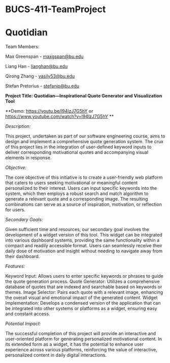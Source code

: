 # BUCS-411-TeamProject
# Quotidian
Team Members:

Max Greenspan - maxgspan@bu.edu

Liang Han - lianghan@bu.edu

Qirong Zhang - vasily53@bu.edu

Stefan Pretorius - stefanjp@bu.edu

**Project Title: Quotidian—Inspirational Quote Generator and Visualization Tool**

**Demo:
https://youtu.be/l94lzJ7G5hY
or
https://www.youtube.com/watch?v=l94lzJ7G5hY
**

*Description:*

This project, undertaken as part of our software engineering course, aims to design and implement a comprehensive quote generation system. The crux of this project lies in the integration of user-defined keyword inputs to deliver corresponding motivational quotes and accompanying visual elements in response.

*Objective:*

The core objective of this initiative is to create a user-friendly web platform that caters to users seeking motivational or meaningful content personalized to their interest. Users can input specific keywords into the system, which then employs a robust search and match algorithm to generate a relevant quote and a corresponding image. The resulting combinations can serve as a source of inspiration, motivation, or reflection for users.

*Secondary Goals:*

Given sufficient time and resources, our secondary goal involves the development of a widget version of this tool. This widget can be integrated into various dashboard systems, providing the same functionality within a compact and readily accessible format. Users can seamlessly receive their daily dose of motivation and insight without needing to navigate away from their dashboard.

*Features:*

Keyword Input: Allows users to enter specific keywords or phrases to guide the quote generation process.
Quote Generator: Utilizes a comprehensive database of quotes that are indexed and searchable based on keywords or themes.
Image Selector: Pairs each quote with a relevant image, enhancing the overall visual and emotional impact of the generated content.
Widget Implementation: Develops a condensed version of the application that can be integrated into other systems or platforms as a widget, ensuring easy and constant access.

*Potential Impact:*

The successful completion of this project will provide an interactive and user-oriented platform for generating personalized motivational content. In its extended form as a widget, it has the potential to enhance user experience across various platforms, reinforcing the value of interactive, personalized content in daily digital interactions.
